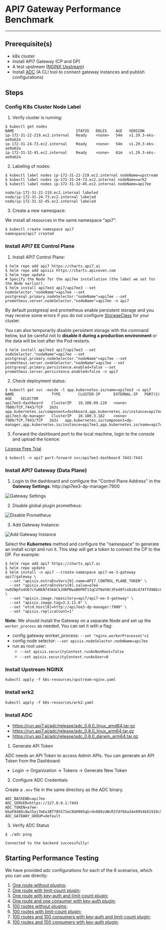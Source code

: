# API7 Gateway Performance Benchmark
---

## Prerequisite(s)

- k8s cluster
- Install API7 Gateway (CP and DP) 
- A test upstream ([NGINX Upstream](./k8s-resources/upstream-nginx.yaml))
- Install [ADC](https://docs.api7.ai/enterprise/best-practices/devops-adc#adc-introduction) (A CLI tool to connect gateway instances and publish configurations)

## Steps

### Config K8s Cluster Node Label

1. Verify cluster is running:

```
$ kubectl get nodes
NAME                            STATUS   ROLES    AGE   VERSION
ip-172-31-22-219.ec2.internal   Ready    <none>   54m   v1.29.3-eks-ae9a62a
ip-172-31-24-73.ec2.internal    Ready    <none>   54m   v1.29.3-eks-ae9a62a
ip-172-31-32-45.ec2.internal    Ready    <none>   61m   v1.29.3-eks-ae9a62a
```

2. Labeling of nodes:

```
$ kubectl label nodes ip-172-31-22-219.ec2.internal nodeName=upstream
$ kubectl label nodes ip-172-31-24-73.ec2.internal nodeName=wrk2
$ kubectl label nodes ip-172-31-32-45.ec2.internal nodeName=api7ee

node/ip-172-31-22-219.ec2.internal labeled
node/ip-172-31-24-73.ec2.internal labeled
node/ip-172-31-32-45.ec2.internal labeled
```

3. Create a new namespace:

We install all resources in the same namespace "api7".

```
$ kubectl create namespace api7
namespace/api7 created
```

### Install API7 EE Control Plane

1. Install API7 Control Plane:

```
$ helm repo add api7 https://charts.api7.ai            
$ helm repo add apisix https://charts.apiseven.com
$ helm repo update
# Specify the Node for the api7ee installation (the label we set for the Node earlier).
$ helm install api7ee3 api7/api7ee3 --set nodeSelector."nodeName"=api7ee --set postgresql.primary.nodeSelector."nodeName"=api7ee --set prometheus.server.nodeSelector."nodeName"=api7ee -n api7
```

By default postgresql and prometheus enable persistent storage and you may receive some errors if you do not configure [StorageClass](https://kubernetes.io/docs/concepts/storage/persistent-volumes/#dynamic) for your cluster. 

You can also temporarily disable persistent storage with the command below, but be careful not to **disable it during a production environment** or the data will be lost after the Pod restarts.

```
$ helm install api7ee3 api7/api7ee3 --set nodeSelector."nodeName"=api7ee --set postgresql.primary.nodeSelector."nodeName"=api7ee --set prometheus.server.nodeSelector."nodeName"=api7ee --set postgresql.primary.persistence.enabled=false --set prometheus.server.persistence.enabled=false -n api7
```

2. Check deployment status:

```
$ kubectl get svc -owide -l app.kubernetes.io/name=api7ee3 -n api7
NAME                 TYPE        CLUSTER-IP      EXTERNAL-IP   PORT(S)             AGE    SELECTOR
api7ee3-dashboard    ClusterIP   10.100.89.120   <none>        7080/TCP,7443/TCP   2m3s   app.kubernetes.io/component=dashboard,app.kubernetes.io/instance=api7ee3,app.kubernetes.io/name=api7ee3
api7ee3-dp-manager   ClusterIP   10.100.3.182    <none>        7900/TCP,7943/TCP   2m3s   app.kubernetes.io/component=dp-manager,app.kubernetes.io/instance=api7ee3,app.kubernetes.io/name=api7ee3
```

3. Forward the dashboard port to the local machine, login to the console and upload the licence:

[License Free Trial](https://api7.ai/try?product=enterprise)

```
$ kubectl -n api7 port-forward svc/api7ee3-dashboard 7443:7443
```

### Install API7 Gateway (Data Plane)

1. Login to the dashboard and configure the "Control Plane Address" in the **Gateway Settings**: http://api7ee3-dp-manager:7900

![Gateway Settings](https://static.apiseven.com/uploads/2024/05/13/S5O8D2XJ_gateway-settings.jpeg)

2. Disable global plugin prometheus:

![Disable Prometheus](https://static.apiseven.com/uploads/2024/05/13/2XUKYxfv_disable-prometheus.jpeg)

3. Add Gateway Instance:

![Add Gateway Instance](https://static.apiseven.com/uploads/2024/05/13/mb3sy7wc_add-gateway-instance.jpeg)

Select the **Kubernetes** method and configure the "namespace" to generate an install script and run it. This step will get a token to connect the CP to the DP. For example:

```
$ helm repo add api7 https://charts.api7.ai
$ helm repo update
$ helm install -n api7 --create-namespace api7-ee-3-gateway api7/gateway \
  --set "apisix.extraEnvVars[0].name=API7_CONTROL_PLANE_TOKEN" \
  --set "apisix.extraEnvVars[0].value=a7ee-nw9ZWpFo4U67cYwNkN7456ACkJH6P0waB6PNT1IqCUT6eh8c3Fe48fceb18c474ff496bc8913140c6cec" \
  --set "apisix.image.repository=api7/api7-ee-3-gateway" \
  --set "apisix.image.tag=3.2.11.0" \
  --set "etcd.host[0]=http://api7ee3-dp-manager:7900" \
  --set "apisix.replicaCount=1"
```

**Note:** We should install the Gateway on a separate Node and set up the `worker_process` as needed. You can set it with a flag:
- config gateway worker_process: `--set "nginx.workerProcesses"=1`
- config node selector: `--set apisix.nodeSelector.nodeName=api7ee`
- run as root user:
  - `--set apisix.securityContext.runAsNonRoot=false`
  - `--set apisix.securityContext.runAsUser=0`

### Install Upstream NGINX

```
kubectl apply -f k8s-resources/upstream-nginx.yaml
```

### Install wrk2

```
kubectl apply -f k8s-resources/wrk2.yaml
```

### Install ADC

- https://run.api7.ai/adc/release/adc_0.8.0_linux_amd64.tar.gz
- https://run.api7.ai/adc/release/adc_0.8.0_linux_arm64.tar.gz
- https://run.api7.ai/adc/release/adc_0.8.0_darwin_arm64.tar.gz

1. Generate API Token

ADC needs an API Token to access Admin APIs. You can generate an API Token from the Dashboard:

- Login -> Organization -> Tokens -> Generate New Token

2. Configure ADC Credentials

Create a `.env` file in the same directory as the ADC binary.

```
ADC_BACKEND=api7ee
ADC_SERVER=https://127.0.0.1:7443
ADC_TOKEN=a7ee-6baF8488i8wJ5aj7mEo3BT705573eC8GH905qGrdn889zUWcR37df66a34e9954b61918c5dfd13abce3e
ADC_GATEWAY_GROUP=default
```

3. Verify ADC Status

```
$ ./adc ping

Connected to the backend successfully!
```

## Starting Performance Testing

We have provided adc configurations for each of the 8 scenarios, which you can use directly:

1. [One route without plugins](./api7-resources-configuration/1-one-route-without-plugin.yaml);
2. [One route with limit-count plugin](./api7-resources-configuration/2-one-route-with-limit-count.yaml);
3. [One route with key-auth and limit-count plugin](./api7-resources-configuration/3-one-route-with-key-auth-and-limit-count.yaml);
4. [One route and one consumer with key-auth plugin](./api7-resources-configuration/4-one-route-with-key-auth.yaml);
5. [100 routes without plugins](./api7-resources-configuration/5-100-route-without-plugin.yaml);
6. [100 routes with limit-count plugin](./api7-resources-configuration/6-100-route-with-limit-count.yaml);
7. [100 routes and 100 consumers with key-auth and limit-count plugin](./api7-resources-configuration/7-100-route-and-consumer-with-key-auth-limit-count.yaml);
8. [100 routes and 100 consumers with key-auth plugin](./api7-resources-configuration/8-100-route-and-consumer-with-key-auth.yaml);
